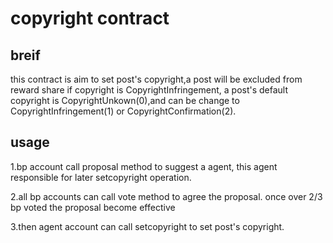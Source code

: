 # copyright contract
## breif
  this contract is aim to set post's copyright,a post will be excluded from reward share if copyright 
  is CopyrightInfringement, a post's default copyright is CopyrightUnkown(0),and can be change to CopyrightInfringement(1)
 or CopyrightConfirmation(2).
## usage
  1.bp account call proposal method to suggest a agent, this agent responsible for later setcopyright operation.
  
  2.all bp accounts can call vote method to agree the proposal. once over 2/3 bp voted the proposal become effective
  
  3.then agent account can call setcopyright to set post's copyright.
